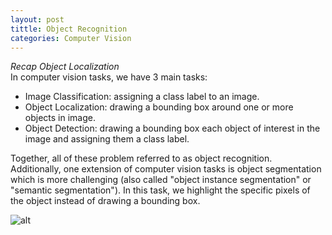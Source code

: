 ```yaml
---
layout: post
tittle: Object Recognition
categories: Computer Vision
---
```


*Recap Object Localization*  
In computer vision tasks, we have 3 main tasks:  
*   Image Classification: assigning a class label to an image.  
*   Object Localization: drawing a bounding box around one or more objects in image.  
*   Object Detection: drawing a bounding box each object of interest in the image and assigning them a class label.  

Together, all of these problem referred to as object recognition.  
Additionally, one extension of computer vision tasks is object segmentation which is more challenging (also called "object instance segmentation" or "semantic segmentation"). In this task, we highlight the specific pixels of the object instead of drawing a bounding box.  

![alt](https://3qeqpr26caki16dnhd19sv6by6v-wpengine.netdna-ssl.com/wp-content/uploads/2019/05/Object-Recognition.png)

